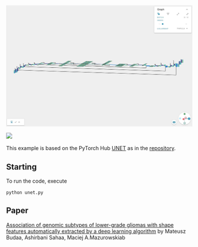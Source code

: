 ![](UNET.jpg)

[![](https://app.efemarai.com/view_model_button)](https://app.efemarai.com/view?id=NWftAGNFQzjwWmbY)

This example is based on the PyTorch Hub [UNET](https://pytorch.org/hub/mateuszbuda_brain-segmentation-pytorch_unet/) as in the [repository](https://github.com/mateuszbuda/brain-segmentation-pytorch).


## Starting

To run the code, execute

```
python unet.py
```

## Paper

[Association of genomic subtypes of lower-grade gliomas with shape features automatically extracted by a deep learning algorithm](https://www.sciencedirect.com/science/article/abs/pii/S0010482519301520?via%3Dihub)
by Mateusz Budaa, Ashirbani Sahaa, Maciej A.Mazurowskiab
